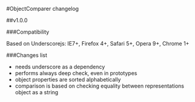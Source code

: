 #ObjectComparer changelog

##v1.0.0

###Compatibility

Based on Underscorejs: IE7+, Firefox 4+, Safari 5+, Opera 9+, Chrome 1+

###Changes list

- needs underscore as a dependency
- performs always deep check, even in prototypes
- object properties are sorted alphabetically
- comparison is based on checking equality between representations object as a string

